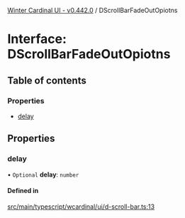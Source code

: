 [Winter Cardinal UI - v0.442.0](../index.md) / DScrollBarFadeOutOpiotns

# Interface: DScrollBarFadeOutOpiotns

## Table of contents

### Properties

- [delay](DScrollBarFadeOutOpiotns.md#delay)

## Properties

### delay

• `Optional` **delay**: `number`

#### Defined in

[src/main/typescript/wcardinal/ui/d-scroll-bar.ts:13](https://github.com/winter-cardinal/winter-cardinal-ui/blob/v0.442.0/src/main/typescript/wcardinal/ui/d-scroll-bar.ts#L13)
